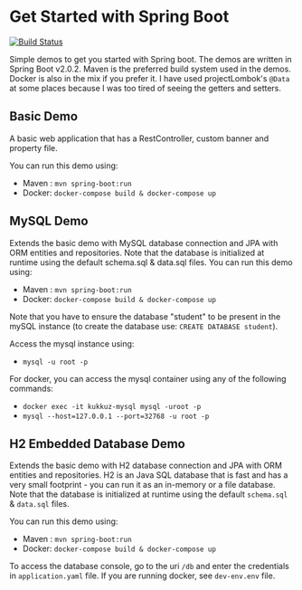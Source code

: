 # Get Started with Spring Boot

[![Build Status](https://travis-ci.org/kukkuz/spring-boot.svg?branch=master)](https://travis-ci.org/kukkuz/spring-boot)

Simple demos to get you started with Spring boot. The demos are written in Spring Boot v2.0.2. Maven is the preferred build system used in the demos. Docker is also in the mix if you prefer it. I have used projectLombok's `@Data` at some places because I was too tired of seeing the getters and setters.

## Basic Demo

A basic web application that has a RestController, custom banner and property file. 

You can run this demo using:
- Maven : `mvn spring-boot:run`
- Docker: `docker-compose build & docker-compose up`

## MySQL Demo

Extends the basic demo with MySQL database connection and JPA with ORM entities and repositories. Note that the database is initialized at runtime using the default schema.sql & data.sql files. You can run this demo using:
- Maven : `mvn spring-boot:run`
- Docker: `docker-compose build & docker-compose up`

Note that you have to ensure the database "student" to be present in the mySQL instance (to create the database use: `CREATE DATABASE student`). 

Access the mysql instance using:
- `mysql -u root -p`

For docker, you can access the mysql container using any of the following commands:
- `docker exec -it kukkuz-mysql mysql -uroot -p`
- `mysql --host=127.0.0.1 --port=32768 -u root -p`

## H2 Embedded Database Demo

Extends the basic demo with H2 database connection and JPA with ORM entities and repositories. H2 is an Java SQL database that is fast and has a very small footprint - you can run it as an in-memory or a file database. Note that the database is initialized at runtime using the default `schema.sql` & `data.sql` files. 

You can run this demo using:
- Maven : `mvn spring-boot:run`
- Docker: `docker-compose build & docker-compose up`

To access the database console, go to the uri `/db` and enter the credentials in `application.yaml` file. If you are running docker, see `dev-env.env` file.
